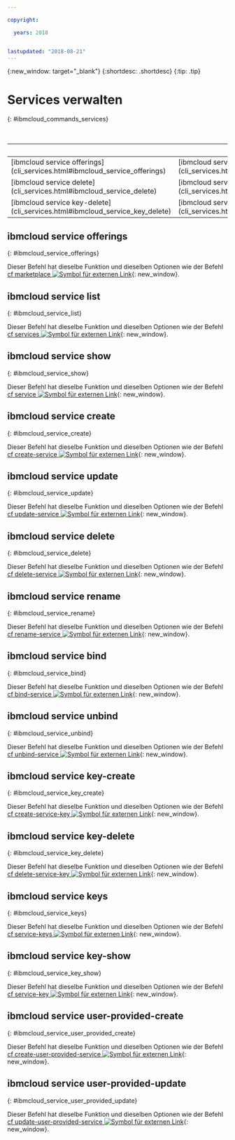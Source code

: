 ```yaml
---

copyright:

  years: 2018


lastupdated: "2018-08-21"
---
```


{:new_window: target="_blank"}
{:shortdesc: .shortdesc}
{:tip: .tip}

# Services verwalten
{: #ibmcloud_commands_services}

<table summary="ibmcloud-Befehle zur Verwaltung von {{site.data.keyword.Bluemix_notm}}-Services.">
<caption>Tabelle 1. Befehle zur Verwaltung von {{site.data.keyword.Bluemix_notm}}-Services</caption>
 <thead>
 <th colspan="5">Befehle zur Verwaltung von {{site.data.keyword.Bluemix_notm}}-Services</th>
 </thead>
 <tbody>
 <tr>
 <td>[ibmcloud service offerings](cli_services.html#ibmcloud_service_offerings)</td>
 <td>[ibmcloud service list](cli_services.html#ibmcloud_service_list)</td>
 <td>[ibmcloud service show](cli_services.html#ibmcloud_service_show)</td>
 <td>[ibmcloud service create](cli_services.html#ibmcloud_service_create)</td>
 <td>[ibmcloud service update](cli_services.html#ibmcloud_service_update)</td>
 </tr>
 <tr>
 <td>[ibmcloud service delete](cli_services.html#ibmcloud_service_delete)</td>
 <td>[ibmcloud service rename](cli_services.html#ibmcloud_service_rename)</td>
 <td>[ibmcloud service bind](cli_services.html#ibmcloud_service_bind)</td>
 <td>[ibmcloud service unbind](cli_services.html#ibmcloud_service_unbind)</td>
 <td>[ibmcloud service key-create](cli_services.html#ibmcloud_service_key_create)</td>
 </tr>
 <tr>
 <td>[ibmcloud service key-delete](cli_services.html#ibmcloud_service_key_delete)</td>
 <td>[ibmcloud service keys](cli_services.html#ibmcloud_service_keys)</td>
 <td>[ibmcloud service key-show](cli_services.html#ibmcloud_service_key_show)</td>
 <td>[ibmcloud service user-provided-create](cli_services.html#ibmcloud_service_user_provided_create)</td>
 <td>[ibmcloud service user-provided-update](cli_services.html#ibmcloud_service_user_provided_update)</td>
 </tr>
  </tbody>
 </table>

 ## ibmcloud service offerings
{: #ibmcloud_service_offerings}


Dieser Befehl hat dieselbe Funktion und dieselben Optionen wie der Befehl [cf marketplace ![Symbol für externen Link](../../../icons/launch-glyph.svg)](http://cli.cloudfoundry.org/en-US/cf/marketplace.html){: new_window}.

## ibmcloud service list
{: #ibmcloud_service_list}

Dieser Befehl hat dieselbe Funktion und dieselben Optionen wie der Befehl [cf services ![Symbol für externen Link](../../../icons/launch-glyph.svg)](http://cli.cloudfoundry.org/en-US/cf/services.html){: new_window}.

## ibmcloud service show
{: #ibmcloud_service_show}

Dieser Befehl hat dieselbe Funktion und dieselben Optionen wie der Befehl [cf service ![Symbol für externen Link](../../../icons/launch-glyph.svg)](http://cli.cloudfoundry.org/en-US/cf/service.html){: new_window}.

## ibmcloud service create
{: #ibmcloud_service_create}

Dieser Befehl hat dieselbe Funktion und dieselben Optionen wie der Befehl [cf create-service ![Symbol für externen Link](../../../icons/launch-glyph.svg)](http://cli.cloudfoundry.org/en-US/cf/create-service.html){: new_window}.

## ibmcloud service update
{: #ibmcloud_service_update}

Dieser Befehl hat dieselbe Funktion und dieselben Optionen wie der Befehl [cf update-service ![Symbol für externen Link](../../../icons/launch-glyph.svg)](http://cli.cloudfoundry.org/en-US/cf/update-service.html){: new_window}.

## ibmcloud service delete
{: #ibmcloud_service_delete}

Dieser Befehl hat dieselbe Funktion und dieselben Optionen wie der Befehl [cf delete-service ![Symbol für externen Link](../../../icons/launch-glyph.svg)](http://cli.cloudfoundry.org/en-US/cf/delete-service.html){: new_window}.

## ibmcloud service rename
{: #ibmcloud_service_rename}

Dieser Befehl hat dieselbe Funktion und dieselben Optionen wie der Befehl [cf rename-service ![Symbol für externen Link](../../../icons/launch-glyph.svg)](http://cli.cloudfoundry.org/en-US/cf/rename-service.html){: new_window}.

## ibmcloud service bind
{: #ibmcloud_service_bind}

Dieser Befehl hat dieselbe Funktion und dieselben Optionen wie der Befehl [cf bind-service ![Symbol für externen Link](../../../icons/launch-glyph.svg)](http://cli.cloudfoundry.org/en-US/cf/bind-service.html){: new_window}.

## ibmcloud service unbind
{: #ibmcloud_service_unbind}

Dieser Befehl hat dieselbe Funktion und dieselben Optionen wie der Befehl [cf unbind-service ![Symbol für externen Link](../../../icons/launch-glyph.svg)](http://cli.cloudfoundry.org/en-US/cf/unbind-service.html){: new_window}.

## ibmcloud service key-create
{: #ibmcloud_service_key_create}

Dieser Befehl hat dieselbe Funktion und dieselben Optionen wie der Befehl [cf create-service-key ![Symbol für externen Link](../../../icons/launch-glyph.svg)](http://cli.cloudfoundry.org/en-US/cf/create-service-key.html){: new_window}.

## ibmcloud service key-delete
{: #ibmcloud_service_key_delete}

Dieser Befehl hat dieselbe Funktion und dieselben Optionen wie der Befehl [cf delete-service-key ![Symbol für externen Link](../../../icons/launch-glyph.svg)](http://cli.cloudfoundry.org/en-US/cf/delete-service-key.html){: new_window}.

## ibmcloud service keys
{: #ibmcloud_service_keys}

Dieser Befehl hat dieselbe Funktion und dieselben Optionen wie der Befehl [cf service-keys ![Symbol für externen Link](../../../icons/launch-glyph.svg)](http://cli.cloudfoundry.org/en-US/cf/service-keys.html){: new_window}.

## ibmcloud service key-show
{: #ibmcloud_service_key_show}

Dieser Befehl hat dieselbe Funktion und dieselben Optionen wie der Befehl [cf service-key ![Symbol für externen Link](../../../icons/launch-glyph.svg)](http://cli.cloudfoundry.org/en-US/cf/service-key.html){: new_window}.

## ibmcloud service user-provided-create
{: #ibmcloud_service_user_provided_create}

Dieser Befehl hat dieselbe Funktion und dieselben Optionen wie der Befehl [cf create-user-provided-service ![Symbol für externen Link](../../../icons/launch-glyph.svg)](http://cli.cloudfoundry.org/en-US/cf/create-user-provided-service.html){: new_window}.

## ibmcloud service user-provided-update
{: #ibmcloud_service_user_provided_update}

Dieser Befehl hat dieselbe Funktion und dieselben Optionen wie der Befehl [cf update-user-provided-service ![Symbol für externen Link](../../../icons/launch-glyph.svg)](http://cli.cloudfoundry.org/en-US/cf/update-user-provided-service.html){: new_window}.
